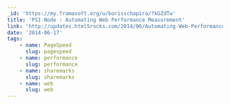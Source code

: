 ```yaml
---
_id: 'https://my.framasoft.org/u/borisschapira/?kGZdTw'
title: 'PSI Node : Automating Web Performance Measurement'
link: 'http://updates.html5rocks.com/2014/06/Automating-Web-Performance-Measurement'
date: '2014-06-17'
tags:
    - name: PageSpeed
      slug: pagespeed
    - name: performance
      slug: performance
    - name: sharemarks
      slug: sharemarks
    - name: web
      slug: web
---
```


<div class="markdown"><p></p></div>
